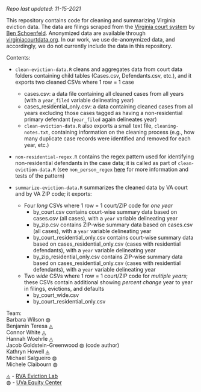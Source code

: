 _Repo last updated: 11-15-2021_

This repository contains code for cleaning and summarizing Virginia eviction data. The data are filings scraped from the [Virginia court system](www.courts.state.va.us) by [Ben Schoenfeld](https://github.com/bschoenfeld). Anonymized data are available through [virginiacourtdata.org](https://virginiacourtdata.org/). In our work, we use de-anonymized data, and accordingly, we do not currently include the data in this repository.

Contents:

- `clean-eviction-data.R` cleans and aggregates data from court data folders containing child tables (Cases.csv, Defendants.csv, etc.), and it exports two cleaned CSVs where 1 row = 1 case
    - cases.csv: a data file containing all cleaned cases from all years (with a `year_filed` variable delineating year)
    - cases_residential_only.csv: a data containing cleaned cases from all years excluding those cases tagged as having a non-residential primary defendant (`year_filed` again delineates year)
    - `clean-eviction-data.R` also exports a small text file, `cleaning-notes.txt`, containing information on the cleaning process (e.g., how many duplicate case records were identified and removed for each year, etc.)

- `non-residential-regex.R` contains the regex pattern used for identifying non-residential defendants in the case data; it is called as part of `clean-eviction-data.R` (see `non_person_regex` [here](https://github.com/jacob-gg/manager) for more information and tests of the pattern)

- `summarize-eviction-data.R` summarizes the cleaned data by VA court and by VA ZIP code; it exports:
    - Four _long_ CSVs where 1 row = 1 court/ZIP code for _one year_
        - by_court.csv contains court-wise summary data based on cases.csv (all cases), with a `year` variable delineating year
        - by_zip.csv contains ZIP-wise summary data based on cases.csv (all cases), with a `year` variable delineating year
        - by_court_residential_only.csv contains court-wise summary data based on cases_residential_only.csv (cases with residential defendants), with a `year` variable delineating year
        - by_zip_residential_only.csv contains ZIP-wise summary data based on cases_residential_only.csv (cases with residential defendants), with a `year` variable delineating year
    - Two _wide_ CSVs where 1 row = 1 court/ZIP code for _multiple years_; these CSVs contain additional showing *percent change* year to year in filings, evictions, and defaults
        - by_court_wide.csv
        - by_court_residential_only.csv

Team:  
Barbara Wilson &#9677;  
Benjamin Teresa &#9708;  
Connor White &#9708;  
Hannah Woehrle &#9708;  
Jacob Goldstein-Greenwood &#9677; (code author)  
Kathryn Howell &#9708;  
Michael Salgueiro &#9677;  
Michele Claibourn &#9677;  

&#9708; - [RVA Eviction Lab](https://rampages.us/rvaevictionlab/)  
&#9677; - [UVa Equity Center](https://virginiaequitycenter.org/)
